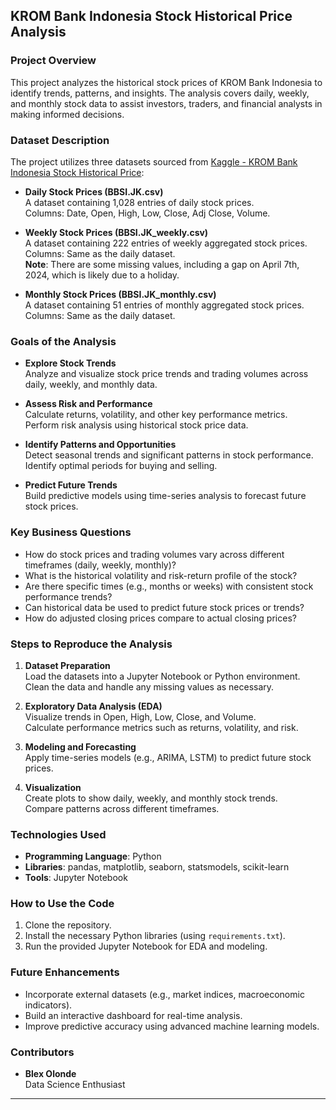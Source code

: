 ## KROM Bank Indonesia Stock Historical Price Analysis

### Project Overview

This project analyzes the historical stock prices of KROM Bank Indonesia to identify trends, patterns, and insights. The analysis covers daily, weekly, and monthly stock data to assist investors, traders, and financial analysts in making informed decisions.

### Dataset Description

The project utilizes three datasets sourced from [Kaggle - KROM Bank Indonesia Stock Historical Price](https://www.kaggle.com/datasets/caesarmario/krom-bank-indonesia-stock-historical-price):

- **Daily Stock Prices (BBSI.JK.csv)**  
  A dataset containing 1,028 entries of daily stock prices.  
  Columns: Date, Open, High, Low, Close, Adj Close, Volume.

- **Weekly Stock Prices (BBSI.JK_weekly.csv)**  
  A dataset containing 222 entries of weekly aggregated stock prices.  
  Columns: Same as the daily dataset.  
  **Note**: There are some missing values, including a gap on April 7th, 2024, which is likely due to a holiday.

- **Monthly Stock Prices (BBSI.JK_monthly.csv)**  
  A dataset containing 51 entries of monthly aggregated stock prices.  
  Columns: Same as the daily dataset.

### Goals of the Analysis

- **Explore Stock Trends**  
  Analyze and visualize stock price trends and trading volumes across daily, weekly, and monthly data.

- **Assess Risk and Performance**  
  Calculate returns, volatility, and other key performance metrics.  
  Perform risk analysis using historical stock price data.

- **Identify Patterns and Opportunities**  
  Detect seasonal trends and significant patterns in stock performance.  
  Identify optimal periods for buying and selling.

- **Predict Future Trends**  
  Build predictive models using time-series analysis to forecast future stock prices.

### Key Business Questions

- How do stock prices and trading volumes vary across different timeframes (daily, weekly, monthly)?
- What is the historical volatility and risk-return profile of the stock?
- Are there specific times (e.g., months or weeks) with consistent stock performance trends?
- Can historical data be used to predict future stock prices or trends?
- How do adjusted closing prices compare to actual closing prices?

### Steps to Reproduce the Analysis

1. **Dataset Preparation**  
   Load the datasets into a Jupyter Notebook or Python environment.  
   Clean the data and handle any missing values as necessary.

2. **Exploratory Data Analysis (EDA)**  
   Visualize trends in Open, High, Low, Close, and Volume.  
   Calculate performance metrics such as returns, volatility, and risk.

3. **Modeling and Forecasting**  
   Apply time-series models (e.g., ARIMA, LSTM) to predict future stock prices.

4. **Visualization**  
   Create plots to show daily, weekly, and monthly stock trends.  
   Compare patterns across different timeframes.

### Technologies Used

- **Programming Language**: Python
- **Libraries**: pandas, matplotlib, seaborn, statsmodels, scikit-learn
- **Tools**: Jupyter Notebook

### How to Use the Code

1. Clone the repository.
2. Install the necessary Python libraries (using `requirements.txt`).
3. Run the provided Jupyter Notebook for EDA and modeling.

### Future Enhancements

- Incorporate external datasets (e.g., market indices, macroeconomic indicators).
- Build an interactive dashboard for real-time analysis.
- Improve predictive accuracy using advanced machine learning models.

### Contributors

- **Blex Olonde**  
  Data Science Enthusiast

---
